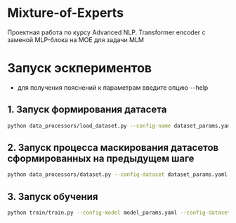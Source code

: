 # Mixture-of-Experts
Проектная работа по курсу Advanced NLP. Transformer encoder с заменой MLP-блока на MOE для задачи MLM


# Запуск эскпериментов
* для получения пояснений к параметрам введите опцию --help

## 1. Запуск формирования датасета
```bash
python data_processors/load_dataset.py --config-name dataset_params.yaml
```

## 2. Запуск процесса маскирования датасетов сформированных на предыдущем шаге
```bash
python data_processors/dataset.py --config-dataset dataset_params.yaml --config-model model_params.yaml
```

## 3. Запуск обучения
```bash
python train/train.py --config-model model_params.yaml --config-dataset dataset_params.yaml --config-train train_params.yaml